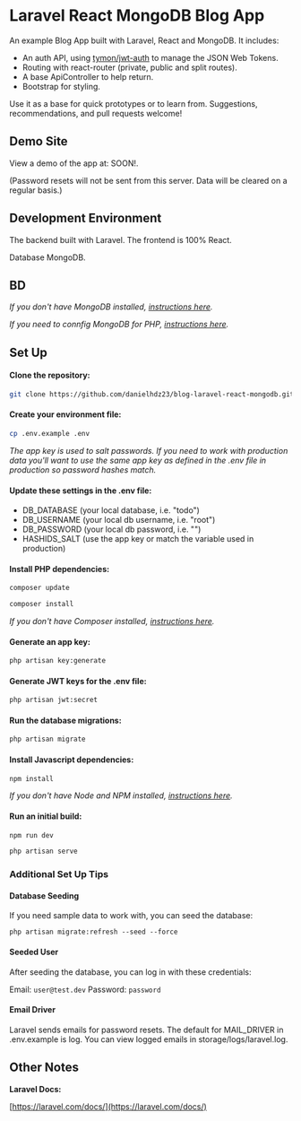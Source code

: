 # Laravel React MongoDB Blog App

An example Blog App built with Laravel, React and MongoDB. It includes:

-   An auth API, using [tymon/jwt-auth](https://github.com/tymondesigns/jwt-auth) to manage the JSON Web Tokens.
-   Routing with react-router (private, public and split routes).
-   A base ApiController to help return.
-   Bootstrap for styling.

Use it as a base for quick prototypes or to learn from. Suggestions, recommendations, and pull requests welcome!

## Demo Site

View a demo of the app at: SOON!.

(Password resets will not be sent from this server. Data will be cleared on a regular basis.)

## Development Environment

The backend built with Laravel. The frontend is 100% React.

Database MongoDB.

## BD

_If you don't have MongoDB installed, [instructions here](https://docs.mongodb.com/manual/administration/install-community/)._

_If you need to connfig MongoDB for PHP, [instructions here](https://www.php.net/manual/es/mongodb.setup.php)._

## Set Up

#### Clone the repository:

```bash
git clone https://github.com/danielhdz23/blog-laravel-react-mongodb.git
```

#### Create your environment file:

```bash
cp .env.example .env
```

_The app key is used to salt passwords. If you need to work with production data you'll want to use the same app key as defined in the .env file in production so password hashes match._

#### Update these settings in the .env file:

-   DB_DATABASE (your local database, i.e. "todo")
-   DB_USERNAME (your local db username, i.e. "root")
-   DB_PASSWORD (your local db password, i.e. "")
-   HASHIDS_SALT (use the app key or match the variable used in production)

#### Install PHP dependencies:

```bash
composer update
```

```bash
composer install
```

_If you don't have Composer installed, [instructions here](https://getcomposer.org/)._

#### Generate an app key:

```bash
php artisan key:generate
```

#### Generate JWT keys for the .env file:

```bash
php artisan jwt:secret
```

#### Run the database migrations:

```bash
php artisan migrate
```

#### Install Javascript dependencies:

```bash
npm install
```

_If you don't have Node and NPM installed, [instructions here](https://www.npmjs.com/get-npm)._

#### Run an initial build:

```bash
npm run dev
```

```bash
php artisan serve
```

### Additional Set Up Tips

#### Database Seeding

If you need sample data to work with, you can seed the database:

```
php artisan migrate:refresh --seed --force
```

#### Seeded User

After seeding the database, you can log in with these credentials:

Email: `user@test.dev`
Password: `password`

#### Email Driver

Laravel sends emails for password resets. The default for MAIL_DRIVER in .env.example is log. You can view logged emails in storage/logs/laravel.log.

## Other Notes

**Laravel Docs:**

[https://laravel.com/docs/](https://laravel.com/docs/)

